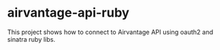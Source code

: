 airvantage-api-ruby
===================

This project shows how to connect to Airvantage API using oauth2 and sinatra ruby libs.
